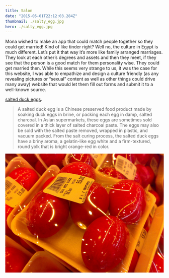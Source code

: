 ```yaml
---
title: Salon
date: "2015-05-01T22:12:03.284Z"
thumbnail: ./salty_egg.jpg
hero: ./salty_egg.jpg
---
```


Mona wished to make an app that could match people together so they could get married! Kind of like tinder right? Well no, the culture in Egypt is much different. Let’s put it that way it’s more like family arranged marriages. They look at each other’s degrees and assets and then they meet, if they see that the person is a good match for them personality wise. They could get married then. While this seems very strange to us, it was the case for this website, I was able to empathize and design a culture friendly (as any revealing pictures or “sexual” content as well as other things could drive many away) website that would let them fill out forms and submit it to a well-known source.

[salted duck eggs](http://en.wikipedia.org/wiki/Salted_duck_egg).

> A salted duck egg is a Chinese preserved food product made by soaking duck
> eggs in brine, or packing each egg in damp, salted charcoal. In Asian
> supermarkets, these eggs are sometimes sold covered in a thick layer of salted
> charcoal paste. The eggs may also be sold with the salted paste removed,
> wrapped in plastic, and vacuum packed. From the salt curing process, the
> salted duck eggs have a briny aroma, a gelatin-like egg white and a
> firm-textured, round yolk that is bright orange-red in color.

![Chinese Salty Egg](./salty_egg.jpg)

